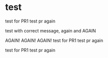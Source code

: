 # test

test for PR1
test pr again

test with correct message, again and AGAIN

AGAIN! AGAIN! AGAIN!
test for PR1
test pr again

test for PR1
test pr again
